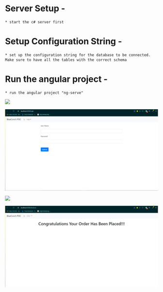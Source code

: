 # Server Setup -
    * start the c# server first

# Setup Configuration String - 
    * set up the configuration string for the database to be connected. Make sure to have all the tables with the correct schema

# Run the angular project - 
    * run the angular project "ng-serve"

![](Images/homepage.PNG)

![](Images/loginpage.PNG)

![](Images/shopping-cartpagepage.PNG)

![](Images/checkoutpage.PNG)

